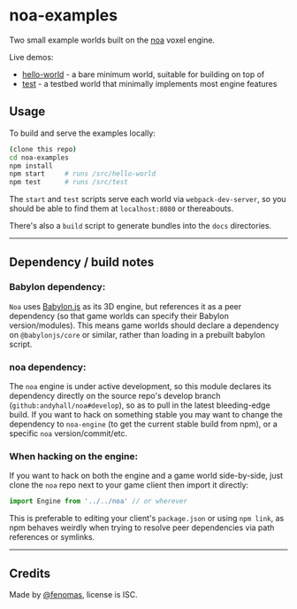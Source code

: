 
# noa-examples

Two small example worlds built on the [noa](https://github.com/andyhall/noa) voxel engine.

Live demos:
 * [hello-world](https://andyhall.github.io/noa-examples/hello-world/) - a bare minimum world, suitable for building on top of
 * [test](https://andyhall.github.io/noa-examples/test/) - a testbed world that minimally implements most engine features


## Usage

To build and serve the examples locally:

```sh
(clone this repo)
cd noa-examples
npm install
npm start     # runs /src/hello-world
npm test      # runs /src/test
```

The `start` and `test` scripts serve each world via `webpack-dev-server`, so you should be able to find them at `localhost:8080` or thereabouts.

There's also a `build` script to generate bundles into the `docs` directories.

----

## Dependency / build notes

### Babylon dependency:

`Noa` uses [Babylon.js](https://www.babylonjs.com/) as its 3D engine, but references it as a peer dependency (so that game worlds can specify their Babylon version/modules). This means game worlds should declare a dependency on `@babylonjs/core` or similar, rather than loading in a prebuilt babylon script.

### noa dependency:

The `noa` engine is under active development, so this module declares its dependency directly on the source repo's develop branch (`github:andyhall/noa#develop`), so as to pull in the latest bleeding-edge build. If you want to hack on something stable you may want to change the dependency to `noa-engine` (to get the current stable build from npm), or a specific `noa` version/commit/etc.

### When hacking on the engine:

If you want to hack on both the engine and a game world side-by-side, just clone the `noa` repo next to your game client then import it directly:

```js
import Engine from '../../noa' // or wherever
```

This is preferable to editing your client's `package.json` or using `npm link`, as npm behaves weirdly when trying to resolve peer dependencies via path references or symlinks.

----

## Credits

Made by [@fenomas](https://twitter.com/fenomas), license is ISC.


